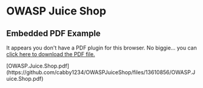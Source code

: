 # OWASP Juice Shop
<!DOCTYPE html>
<html lang="en">
<head>
    <meta charset="UTF-8">
    <meta name="viewport" content="width=device-width, initial-scale=1.0">
    <title>PDF Embed Example</title>
</head>
<body>

<h2>Embedded PDF Example</h2>

<object data="https://github.com/cabby1234/OWASPJuiceShop/files/13610856/OWASP.Juice.Shop.pdf" type="application/pdf" width="100%" height="600px">
<p>It appears you don't have a PDF plugin for this browser. No biggie... you can <a href="https://github.com/cabby1234/OWASPJuiceShop/files/13610856/OWASP.Juice.Shop.pdf">click here to download the PDF file.</a></p>
    </object>

</body>
</html>
[OWASP.Juice.Shop.pdf](https://github.com/cabby1234/OWASPJuiceShop/files/13610856/OWASP.Juice.Shop.pdf)
